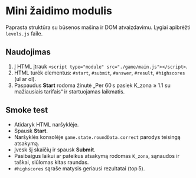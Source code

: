 # Mini žaidimo modulis

Paprasta struktūra su būsenos mašina ir DOM atvaizdavimu. Lygiai apibrėžti `levels.js` faile.

## Naudojimas

1. Į HTML įtrauk `<script type="module" src="./game/main.js"></script>`.
2. HTML turėk elementus: `#start`, `#submit`, `#answer`, `#result`, `#highscores` (ul ar ol).
3. Paspaudus **Start** rodoma žinutė „Per 60 s pasiek K_zona ≥ 1.1 su mažiausiais tarifais“ ir startuojamas laikmatis.

## Smoke test

- Atidaryk HTML naršyklėje.
- Spausk **Start**.
- Naršyklės konsolėje `game.state.roundData.correct` parodys teisingą atsakymą.
- Įvesk šį skaičių ir spausk **Submit**.
- Pasibaigus laikui ar pateikus atsakymą rodomas `K_zona`, sąnaudos ir taškai, siūlomas kitas raundas.
- `#highscores` sąraše matysis geriausi rezultatai (top 5).
